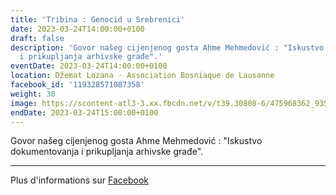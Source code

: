 ```yaml
---
title: 'Tribina : Genocid u Srebrenici'
date: 2023-03-24T14:00:00+0100
draft: false
description: 'Govor našeg cijenjenog gosta Ahme Mehmedović : "Iskustvo dokumentovanja
  i prikupljanja arhivske građe".'
eventDate: 2023-03-24T14:00:00+0100
location: Džemat Lozana - Association Bosniaque de Lausanne
facebook_id: '119328571087358'
weight: 30
image: https://scontent-atl3-3.xx.fbcdn.net/v/t39.30808-6/475968362_935496025377664_1254503329331924344_n.jpg?_nc_cat=109&ccb=1-7&_nc_sid=9e60e4&_nc_ohc=GC0qHiAADLsQ7kNvwG3ztlF&_nc_oc=Adki8Uza4OmuSY3BKgTMY6rUlkfq2EnT-W1pCpUArauNcRMSqDI4rEIbl2Lez3ZY580&_nc_zt=23&_nc_ht=scontent-atl3-3.xx&edm=ABTKTjYEAAAA&_nc_gid=YgpdCsnK25IdQbQfL9SauQ&oh=00_AfFPhvOsIu4AU3y1A2j1Tu-_34Q-_Kog9lJpGmZh6yp0Ew&oe=68108787
endDate: 2023-03-24T15:00:00+0100
---
```


Govor našeg cijenjenog gosta Ahme Mehmedović : "Iskustvo dokumentovanja i prikupljanja arhivske građe".

---

Plus d'informations sur [Facebook](https://facebook.com/events/119328571087358)